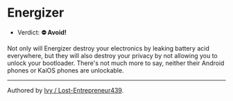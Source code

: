 # Energizer

- Verdict: **⛔ Avoid!**

Not only will Energizer destroy your electronics by leaking battery acid everywhere, but they will also destroy your privacy by not allowing you to unlock your bootloader. There's not much more to say, neither their Android phones or KaiOS phones are unlockable.

***
Authored by [Ivy / Lost-Entrepreneur439](https://github.com/Lost-Entrepreneur439).
